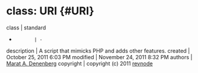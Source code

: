 class: URI {#URI}
=================

class        | standard
-            | -
description  | A script that mimicks PHP and adds other features.
created      | October 25, 2011 6:03 PM
modified     | November 24, 2011 8:32 PM
authors      | [Marat A. Denenberg](mailto:marat@revnode.com)
copyright    | copyright (c) 2011 [revnode](http://www.revnode.com/)